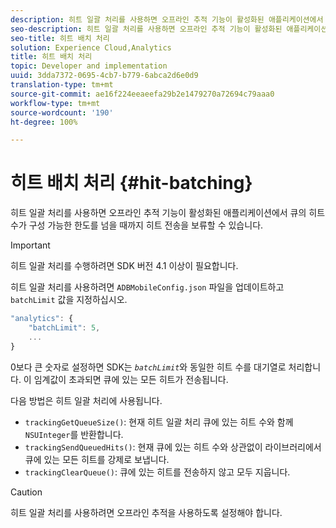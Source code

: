 ```yaml
---
description: 히트 일괄 처리를 사용하면 오프라인 추적 기능이 활성화된 애플리케이션에서 큐의 히트 수가 구성 가능한 한도를 넘을 때까지 히트 전송을 보류할 수 있습니다.
seo-description: 히트 일괄 처리를 사용하면 오프라인 추적 기능이 활성화된 애플리케이션에서 큐의 히트 수가 구성 가능한 한도를 넘을 때까지 히트 전송을 보류할 수 있습니다.
seo-title: 히트 배치 처리
solution: Experience Cloud,Analytics
title: 히트 배치 처리
topic: Developer and implementation
uuid: 3dda7372-0695-4cb7-b779-6abca2d6e0d9
translation-type: tm+mt
source-git-commit: ae16f224eeaeefa29b2e1479270a72694c79aaa0
workflow-type: tm+mt
source-wordcount: '190'
ht-degree: 100%

---
```



# 히트 배치 처리 {#hit-batching}

히트 일괄 처리를 사용하면 오프라인 추적 기능이 활성화된 애플리케이션에서 큐의 히트 수가 구성 가능한 한도를 넘을 때까지 히트 전송을 보류할 수 있습니다.

>[!IMPORTANT]
>
>히트 일괄 처리를 수행하려면 SDK 버전 4.1 이상이 필요합니다.

히트 일괄 처리를 사용하려면 `ADBMobileConfig.json` 파일을 업데이트하고 `batchLimit` 값을 지정하십시오.

```js
"analytics": {
    "batchLimit": 5,
    ...
}
```

0보다 큰 숫자로 설정하면 SDK는 *`batchLimit`*&#x200B;와 동일한 히트 수를 대기열로 처리합니다. 이 임계값이 초과되면 큐에 있는 모든 히트가 전송됩니다.

다음 방법은 히트 일괄 처리에 사용됩니다.

* `trackingGetQueueSize()`: 현재 히트 일괄 처리 큐에 있는 히트 수와 함께 `NSUInteger`를 반환합니다.
* `trackingSendQueuedHits()`: 현재 큐에 있는 히트 수와 상관없이 라이브러리에서 큐에 있는 모든 히트를 강제로 보냅니다.
* `trackingClearQueue()`: 큐에 있는 히트를 전송하지 않고 모두 지웁니다.

>[!CAUTION]
>
>히트 일괄 처리를 사용하려면 오프라인 추적을 사용하도록 설정해야 합니다.

